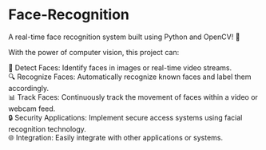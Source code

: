 # Face-Recognition

A real-time face recognition system built using Python and OpenCV! 🚀

With the power of computer vision, this project can:

📸 Detect Faces: Identify faces in images or real-time video streams.<br>
🔍 Recognize Faces: Automatically recognize known faces and label them accordingly.<br>
📊 Track Faces: Continuously track the movement of faces within a video or webcam feed.<br>
🔒 Security Applications: Implement secure access systems using facial recognition technology.<br>
🌐 Integration: Easily integrate with other applications or systems.<br>
